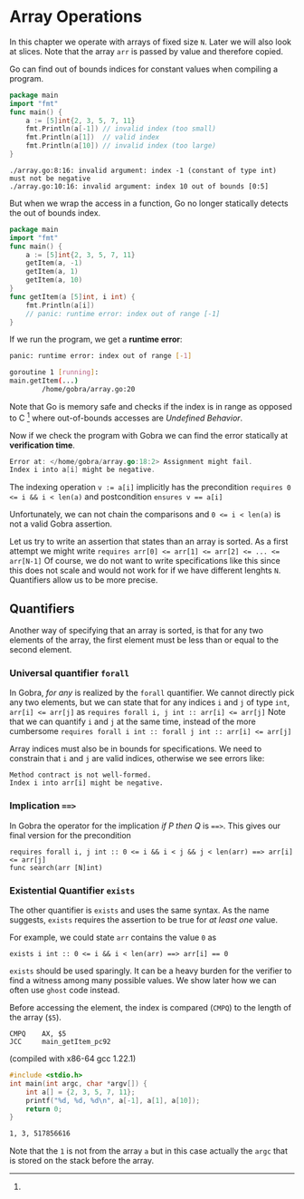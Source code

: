 # Array Operations
<!--
explain preconditions of an indexing operation, make it clear that accesses out of bounds are excluded statically -->

In this chapter we operate with arrays of fixed size `N`.
Later we will also look at slices.
Note that the array `arr` is passed by value and therefore copied.

Go can find out of bounds indices for constant values when compiling a program.
``` go
package main
import "fmt"
func main() {
	a := [5]int{2, 3, 5, 7, 11}
	fmt.Println(a[-1]) // invalid index (too small)
	fmt.Println(a[1])  // valid index
	fmt.Println(a[10]) // invalid index (too large)
}
```

``` text
./array.go:8:16: invalid argument: index -1 (constant of type int) must not be negative
./array.go:10:16: invalid argument: index 10 out of bounds [0:5]
```
But when we wrap the access in a function, Go no longer statically detects the out of bounds index.

``` go
package main
import "fmt"
func main() {
	a := [5]int{2, 3, 5, 7, 11}
	getItem(a, -1)
	getItem(a, 1)
	getItem(a, 10)
}
func getItem(a [5]int, i int) {
	fmt.Println(a[i])
	// panic: runtime error: index out of range [-1]
}
```
If we run the program, we get a **runtime error**:
``` sh
panic: runtime error: index out of range [-1]

goroutine 1 [running]:
main.getItem(...)
        /home/gobra/array.go:20
```
Note that Go is memory safe and checks if the index is in range
as opposed to C [^1] where out-of-bounds accesses are *Undefined Behavior*.


Now if we check the program with Gobra we can find the error statically at **verification time**.
``` go
Error at: </home/gobra/array.go:18:2> Assignment might fail. 
Index i into a[i] might be negative.
```

The indexing operation `v := a[i]` implicitly has the precondition
`requires 0 <= i && i < len(a)`
and postcondition
`ensures v == a[i]`

Unfortunately, we can not chain the comparisons and `0 <= i < len(a)` is not a valid Gobra assertion.

<!-- this is also checked in specs (e.g. not well defined) -->

Let us try to write an assertion that states than an array is sorted.
As a first attempt we might write
`requires arr[0] <= arr[1] <= arr[2] <= ... <= arr[N-1]`
Of course, we do not want to write specifications like this since this does not scale and would not work for if we have different lenghts `N`.
Quantifiers allow us to be more precise.

## Quantifiers
Another way of specifying that an array is sorted,
is that for any two elements of the array,
the first element must be less than or equal to the second element.

### Universal quantifier `forall`
In Gobra, *for any* is realized by the `forall` quantifier.
We cannot directly pick any two elements,
but we can state that for any indices `i` and `j` of type `int`, `arr[i] <= arr[j]` as
`requires forall i, j int :: arr[i] <= arr[j]`
Note that we can quantify `i` and `j` at the same time, 
 instead of the more cumbersome
`requires forall i int :: forall j int :: arr[i] <= arr[j]`

Array indices must also be in bounds for specifications.
We need to constrain that `i` and `j` are valid indices, otherwise we see errors like:
``` text
Method contract is not well-formed. 
Index i into arr[i] might be negative.
```

### Implication `==>`
In Gobra the operator for the implication  *if P then Q* is `==>`.
This gives our final version for the precondition

```gobra
requires forall i, j int :: 0 <= i && i < j && j < len(arr) ==> arr[i] <= arr[j]
func search(arr [N]int)
```

<!-- conceptual:
the assertion `forall i int :: P` is true
iff P is true when all free occurrences of i can be substituted with arbitrary values of type int (or T in general)
Note that this is very powerful:
For example for `forall i int64 :: P`
P has to hold for all of the \\(2^64\\) possible values for i
Testing all of those values is already infeasible.
 -->
<!--
In general, the syntax (could have different types?)
`forall IDENTIFIER [,IDENTIFIER]* T :: ASSERTION` -->
<!-- the forall assertion is true if T holds for all possible values -->
<!-- can we shadow identifiers? -->

<!-- make it clear it is powerful and makes it hard for the verifier -->
### Existential Quantifier `exists`
The other quantifier is `exists` and uses the same syntax.
As the name suggests, `exists` requires the assertion to be true for *at least one* value.

For example, we could state `arr` contains the value `0` as
``` gobra
exists i int :: 0 <= i && i < len(arr) ==> arr[i] == 0
```

`exists` should be used sparingly.
It can be a heavy burden for the verifier to find a witness among many possible values.
We show later how we can often use `ghost` code instead.


[^1]: 
Before accessing the element, the index is compared (`CMPQ`) to the length of the array (`$5`).
``` assembly
CMPQ    AX, $5
JCC     main_getItem_pc92
```
(compiled with x86-64 gcc 1.22.1)

``` c
#include <stdio.h>
int main(int argc, char *argv[]) {
    int a[] = {2, 3, 5, 7, 11};
    printf("%d, %d, %d\n", a[-1], a[1], a[10]);
    return 0;
}
```

``` sh
1, 3, 517856616 
```
Note that the `1` is not from the array `a` but in this case actually the `argc` that is stored on the stack before the array.


<!-- [^1]: The truth table of `P==>Q`. -->
<!-- | P ==> Q | Q=false | Q=true | -->
<!-- |:-------:|:-------:|:------:| -->
<!-- | P=false | 1       | 1      | -->
<!-- | P=true  | 0       | 1      | -->
